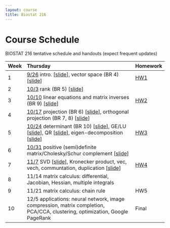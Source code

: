 ```yaml
---
layout: course
title: Biostat 216
---
```


# Course Schedule

BIOSTAT 216 tentative schedule and handouts (expect frequent updates)

| Week | Thursday | Homework |
|:-----------|:------------|:------------|
| 1 | [9/26](https://ucla-biostat216-2019fall.github.io/biostat216fall2019/2019/09/26/week1.html) intro. \[[slide](./slides/01-intro/01-intro.html)\], vector space (BR 4) \[[slide](./slides/02-vecsp/02-vecsp.html)\] | [HW1](./hw/hw1/hw1.html) |  
| 2 | [10/3](https://ucla-biostat216-2019fall.github.io/biostat216fall2019/2019/10/03/week2.html) rank (BR 5) \[[slide](./slides/03-rank/03-rank.html)\] |   |  
| 3 | [10/10](https://ucla-biostat216-2019fall.github.io/biostat216fall2019/2019/10/10/week3.html) linear equations and matrix inverses (BR 9) \[[slide](./slides/06-matinv/06-matinv.html)\] | [HW2](./hw/hw2/hw2.html) |  
| 4 | [10/17](https://ucla-biostat216-2019fall.github.io/biostat216fall2019/2019/10/17/week4.html) projection (BR 6) \[[slide](./slides/04-proj/04-proj.html)\], orthogonal projection (BR 7, 8) \[[slide](./slides/05-orthproj/05-orthproj.html)\] | |  
| 5 | [10/24](https://ucla-biostat216-2019fall.github.io/biostat216fall2019/2019/10/24/week5.html) determinant (BR 10) \[[slide](./slides/07-det/07-det.html)\], GE/LU \[[slide](./slides/08-gelu/08-gelu.html)\], QR \[[slide](./slides/09-gsqr/09-gsqr.html)\], eigen-decomposition \[[slide](./slides/10-eig/10-eig.html)\] | [HW3](./hw/hw3/hw3.html) |  
| 6 | [10/31](https://ucla-biostat216-2019fall.github.io/biostat216fall2019/2019/10/31/week6.html) positive (semi)definite matrix/Cholesky/Schur complement \[[slide](./slides/11-pd/11-pd.html)\] | |   
| 7 | [11/7](https://ucla-biostat216-2019fall.github.io/biostat216fall2019/2019/11/07/week7.html) SVD \[[slide](./slides/12-svd/12-svd.html)\], Kronecker product, vec, vech, communtation, duplication \[[slide](./slides/13-kron/13-kron.html)\] | [HW4](./hw/hw4/hw4.html) |  
| 8 | 11/14 matrix calculus: differential, Jacobian, Hessian, multiple integrals | |   
| 9 | 11/21 matrix calculus: chain rule | HW5 |   
| 10 | 12/5 applications: neural network, image compression, matrix completion, PCA/CCA, clustering, optimization, Google PageRank | Final |   
